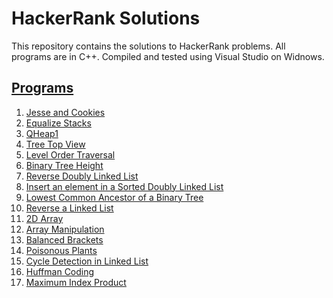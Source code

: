 # HackerRank Solutions
This repository contains the solutions to HackerRank problems.
All programs are in C++. Compiled and tested using Visual Studio on Widnows. 

<h2><u>Programs</u></h2>

1. [Jesse and Cookies](https://github.com/vineethviswan/HackerRankSolutions/blob/c1cc72f599e005981eda4b58bf5279df45028adc/JesseNCookies.cpp)
2. [Equalize Stacks](https://github.com/vineethviswan/HackerRankSolutions/blob/bed87c5ec4b5d4c26c171c606bd907b89b566684/EqualizeStack.cpp)
3. [QHeap1](https://github.com/vineethviswan/HackerRankSolutions/blob/bed87c5ec4b5d4c26c171c606bd907b89b566684/QHeap1.cpp)
4. [Tree Top View](https://github.com/vineethviswan/HackerRankSolutions/blob/bed87c5ec4b5d4c26c171c606bd907b89b566684/TreeTopView.cpp)
5. [Level Order Traversal](https://github.com/vineethviswan/HackerRankSolutions/blob/bed87c5ec4b5d4c26c171c606bd907b89b566684/LevelOrderTraversal.cpp)
6. [Binary Tree Height](https://github.com/vineethviswan/HackerRankSolutions/blob/25c097d17c97e3010ba601b1277c3e7ceb73e262/BinaryTreeHeight.cpp)
7. [Reverse Doubly Linked List](https://github.com/vineethviswan/HackerRankSolutions/blob/25c097d17c97e3010ba601b1277c3e7ceb73e262/DoublyLinkedList-Reversal.cpp)
8. [Insert an element in a Sorted Doubly Linked List](https://github.com/vineethviswan/HackerRankSolutions/blob/25c097d17c97e3010ba601b1277c3e7ceb73e262/DoublyLinkedList-SortedInsert.cpp)
9. [Lowest Common Ancestor of a Binary Tree](https://github.com/vineethviswan/HackerRankSolutions/blob/25c097d17c97e3010ba601b1277c3e7ceb73e262/LowestCommonAncestor.cpp)
10. [Reverse a Linked List](https://github.com/vineethviswan/HackerRankSolutions/blob/25c097d17c97e3010ba601b1277c3e7ceb73e262/ReverseLinkedList.cpp)
11. [2D Array](https://github.com/vineethviswan/HackerRankSolutions/blob/eae0f10acd8d97fc0c389605e61f8c3af736c3c0/2DArrayDS.cpp)
12. [Array Manipulation](https://github.com/vineethviswan/HackerRankSolutions/blob/eae0f10acd8d97fc0c389605e61f8c3af736c3c0/ArrayManipulation.cpp)
13. [Balanced Brackets](https://github.com/vineethviswan/HackerRankSolutions/blob/eae0f10acd8d97fc0c389605e61f8c3af736c3c0/BalancedBrackets.cpp)
14. [Poisonous Plants](https://github.com/vineethviswan/HackerRankSolutions/blob/eae0f10acd8d97fc0c389605e61f8c3af736c3c0/PoisonousPlant.cpp)
15. [Cycle Detection in Linked List](https://github.com/vineethviswan/HackerRankSolutions/blob/eae0f10acd8d97fc0c389605e61f8c3af736c3c0/SinglyLinkedLists.cpp)
16. [Huffman Coding](https://github.com/vineethviswan/HackerRankSolutions/blob/610acd5362f230a93f840f2528a511c43108b83f/HuffmanCoding.cpp)
17. [Maximum Index Product](https://github.com/vineethviswan/HackerRankSolutions/blob/f4352c264accf442e1f9cffcf71f8e2beba1a9e4/MaximumIndexProduct.cpp)
    

